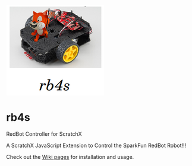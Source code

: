 ![standardfirmata](https://github.com/MrYsLab/rb4s/blob/gh-pages/images/rb4sLogo.png)


# rb4s
RedBot Controller for ScratchX

A ScratchX JavaScript Extension to Control the SparkFun RedBot Robot!!!

Check out the [Wiki pages](https://github.com/MrYsLab/rb4s/wiki) for installation and usage.